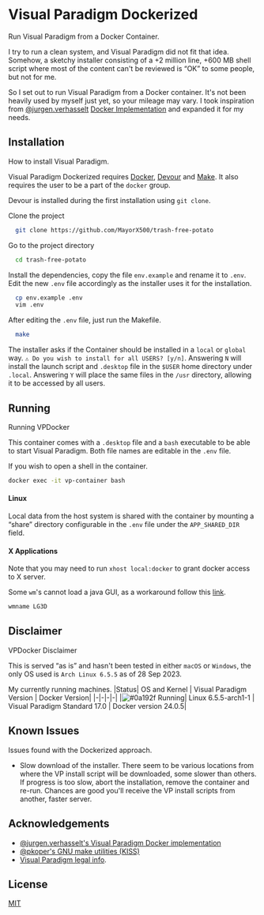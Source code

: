
# Visual Paradigm Dockerized

Run Visual Paradigm from a Docker Container.

I try to run a clean system, and Visual Paradigm did not fit that idea. Somehow, a sketchy installer consisting of a +2 million line, +600 MB shell script where most of the content can't be reviewed is “OK” to some people, but not for me.

So I set out to run Visual Paradigm from a Docker container. It's not been heavily used by myself just yet, so your mileage may vary. I took inspiration from [@jurgen.verhasselt](https://gitlab.com/jurgen.verhasselt) [Docker Implementation](https://gitlab.com/sjugge/docker/visual-paradigm) and expanded it for my needs.


## Installation

How to install Visual Paradigm.

Visual Paradigm Dockerized requires [Docker](https://www.docker.com/), [Devour](https://github.com/salman-abedin/devour) and [Make](https://www.gnu.org/software/make/). It also requires the user to be a part of the `docker` group.

Devour is installed during the first installation using `git clone`.


Clone the project

```bash
  git clone https://github.com/MayorX500/trash-free-potato
```

Go to the project directory

```bash
  cd trash-free-potato
```

Install the dependencies, copy the file `env.example` and rename it to `.env`.
Edit the new `.env` file accordingly as the installer uses it for the installation.

```bash
  cp env.example .env
  vim .env
```

After editing the `.env` file, just run the Makefile.

```bash
  make
```

The installer asks if the Container should be installed in a `local` or `global` way. `⚠ Do you wish to install for all USERS? [y/n]`. Answering `N` will install the launch script and `.desktop` file in the `$USER` home directory under `.local`. Answering `Y` will place the same files in the `/usr` directory, allowing it to be accessed by all users.
## Running

Running VPDocker

This container comes with a `.desktop` file and a `bash` executable to be able to start Visual Paradigm. Both file names are editable in the `.env` file.

If you wish to open a shell in the container.
```bash
docker exec -it vp-container bash
```

#### Linux

Local data from the host system is shared with the container by mounting a “share” directory configurable in the `.env` file under the `APP_SHARED_DIR` field.

#### X Applications

Note that you may need to run `xhost local:docker` to grant docker access to X server.

Some `wm`'s cannot load a java GUI, as a workaround follow this [link](https://wiki.archlinux.org/title/java#Impersonate_another_window_manager).

```bash
wmname LG3D
```


## Disclaimer

VPDocker Disclaimer

This is served “as is” and hasn't been tested in either `macOS` or `Windows`, the only OS used is `Arch Linux 6.5.5` as of 28 Sep 2023.

My currently running machines.
|Status| OS and Kernel             | Visual Paradigm Version | Docker Version|
|-|-|-|-|
|![#0a192f](https://via.placeholder.com/10/32a846?text=+) Running| Linux 6.5.5-arch1-1 | Visual Paradigm Standard 17.0 | Docker version 24.0.5|

## Known Issues

Issues found with the Dockerized approach.

- Slow download of the installer. There seem to be various locations from where the VP install script will be downloaded, some slower than others. If progress is too slow, abort the installation, remove the container and re-run. Chances are good you'll receive the VP install scripts from another, faster server.



## Acknowledgements

* [@jurgen.verhasselt's Visual Paradigm Docker implementation](https://gitlab.com/sjugge/docker/visual-paradigm)
* [@pkoper's GNU make utilities (KISS)](https://github.com/pkoper/mk)
* [Visual Paradigm legal info](https://www.visual-paradigm.com/aboutus/legal.jsp).


## License

[MIT](https://choosealicense.com/licenses/mit/)
